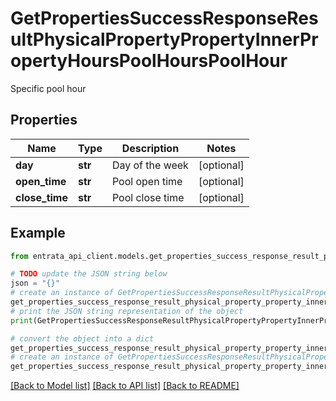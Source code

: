# GetPropertiesSuccessResponseResultPhysicalPropertyPropertyInnerPropertyHoursPoolHoursPoolHour

Specific pool hour

## Properties

Name | Type | Description | Notes
------------ | ------------- | ------------- | -------------
**day** | **str** | Day of the week | [optional] 
**open_time** | **str** | Pool open time | [optional] 
**close_time** | **str** | Pool close time | [optional] 

## Example

```python
from entrata_api_client.models.get_properties_success_response_result_physical_property_property_inner_property_hours_pool_hours_pool_hour import GetPropertiesSuccessResponseResultPhysicalPropertyPropertyInnerPropertyHoursPoolHoursPoolHour

# TODO update the JSON string below
json = "{}"
# create an instance of GetPropertiesSuccessResponseResultPhysicalPropertyPropertyInnerPropertyHoursPoolHoursPoolHour from a JSON string
get_properties_success_response_result_physical_property_property_inner_property_hours_pool_hours_pool_hour_instance = GetPropertiesSuccessResponseResultPhysicalPropertyPropertyInnerPropertyHoursPoolHoursPoolHour.from_json(json)
# print the JSON string representation of the object
print(GetPropertiesSuccessResponseResultPhysicalPropertyPropertyInnerPropertyHoursPoolHoursPoolHour.to_json())

# convert the object into a dict
get_properties_success_response_result_physical_property_property_inner_property_hours_pool_hours_pool_hour_dict = get_properties_success_response_result_physical_property_property_inner_property_hours_pool_hours_pool_hour_instance.to_dict()
# create an instance of GetPropertiesSuccessResponseResultPhysicalPropertyPropertyInnerPropertyHoursPoolHoursPoolHour from a dict
get_properties_success_response_result_physical_property_property_inner_property_hours_pool_hours_pool_hour_from_dict = GetPropertiesSuccessResponseResultPhysicalPropertyPropertyInnerPropertyHoursPoolHoursPoolHour.from_dict(get_properties_success_response_result_physical_property_property_inner_property_hours_pool_hours_pool_hour_dict)
```
[[Back to Model list]](../README.md#documentation-for-models) [[Back to API list]](../README.md#documentation-for-api-endpoints) [[Back to README]](../README.md)


